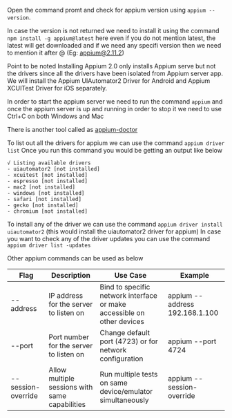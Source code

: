 Open the command promt and check for appium version using `appium --version`.

In case the version is not returned we need to install it using the command `npm install -g appium@latest` here even if you do not mention latest, the latest will get downloaded and if we need any specifi version then we need to mention it after @ (Eg: appium@2.11.2)

Point to be noted Installing Appium 2.0 only installs Appium serve but not the drivers since all the drivers have been isolated from Appium server app. We will install the Appium UIAutomator2 Driver for Android and Appium XCUITest Driver for iOS separately.

In order to start the appium server we need to run the command `appium`
and once the appium server is up and running in order to stop it we need to use Ctrl+C on both Windows and Mac

There is another tool called as [appium-doctor](/src/setup/APPIUM_DOCTOR_SETUP.MD)

To list out all the drivers for appium we can use the command `appium driver list` Once you run this command you would be getting an output like below

```
√ Listing available drivers
- uiautomator2 [not installed]
- xcuitest [not installed]
- espresso [not installed]
- mac2 [not installed]
- windows [not installed]
- safari [not installed]
- gecko [not installed]
- chromium [not installed]
```

To install any of the driver we can use the command `appium driver install uiautomator2` (this would install the uiautomator2 driver for appium)
In case you want to check any of the driver updates you can use the command `appium driver list -updates`

Other appium commands can be used as below

| Flag               | Description                                    | Use Case                                                               | Example                        |
|--------------------|------------------------------------------------|------------------------------------------------------------------------|--------------------------------|
| --address          | IP address for the server to listen on         | Bind to specific network interface or make accessible on other devices | appium --address 192.168.1.100 |
| --port             | Port number for the server to listen on        | Change default port (4723) or for network configuration                | appium --port 4724             |
| --session-override | Allow multiple sessions with same capabilities | Run multiple tests on same device/emulator simultaneously              | appium --session-override      |

